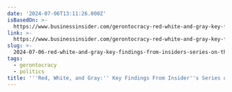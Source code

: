 ```yaml
---
date: '2024-07-06T13:11:26.000Z'
isBasedOn: >-
  https://www.businessinsider.com/gerontocracy-red-white-and-gray-key-findings-insider-2022-9
link: >-
  https://www.businessinsider.com/gerontocracy-red-white-and-gray-key-findings-insider-2022-9
slug: >-
  2024-07-06-red-white-and-gray-key-findings-from-insiders-series-on-the-us-geront
tags:
  - gerontocracy
  - politics
title: '''Red, White, and Gray:'' Key Findings From Insider''s Series on the US Geront'
---
```

 

